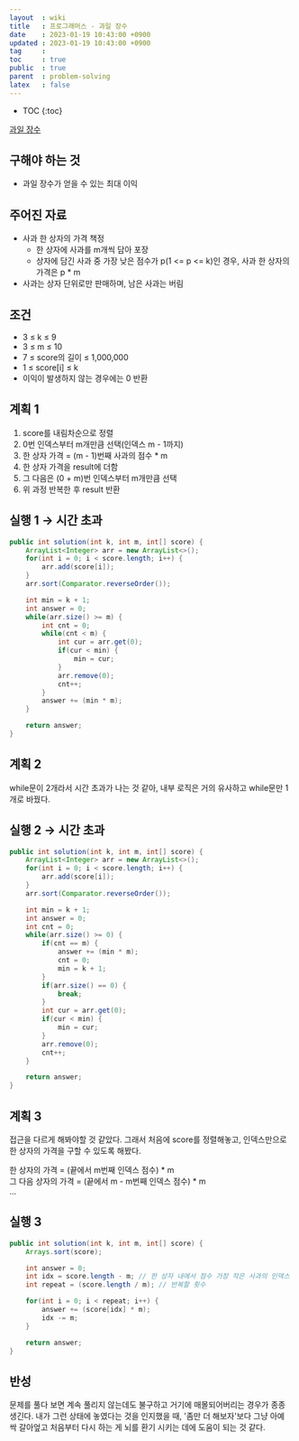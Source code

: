 ```yaml
---
layout  : wiki
title   : 프로그래머스 - 과일 장수
date    : 2023-01-19 10:43:00 +0900
updated : 2023-01-19 10:43:00 +0900
tag     : 
toc     : true
public  : true
parent  : problem-solving
latex   : false
---
```


* TOC
{:toc}

[과일 장수](https://school.programmers.co.kr/learn/courses/30/lessons/135808)

## 구해야 하는 것
- 과일 장수가 얻을 수 있는 최대 이익

## 주어진 자료
- 사과 한 상자의 가격 책정
  - 한 상자에 사과를 m개씩 담아 포장
  - 상자에 담긴 사과 중 가장 낮은 점수가 p(1 <= p <= k)인 경우, 사과 한 상자의 가격은 p * m
- 사과는 상자 단위로만 판매하며, 남은 사과는 버림

## 조건
- 3 ≤ k ≤ 9
- 3 ≤ m ≤ 10
- 7 ≤ score의 길이 ≤ 1,000,000
- 1 ≤ score[i] ≤ k
- 이익이 발생하지 않는 경우에는 0 반환

## 계획 1
1. score를 내림차순으로 정렬
2. 0번 인덱스부터 m개만큼 선택(인덱스 m - 1까지)
3. 한 상자 가격 = (m - 1)번째 사과의 점수 * m
4. 한 상자 가격을 result에 더함
5. 그 다음은 (0 + m)번 인덱스부터 m개만큼 선택
6. 위 과정 반복한 후 result 반환

## 실행 1 → 시간 초과
```java
public int solution(int k, int m, int[] score) {
    ArrayList<Integer> arr = new ArrayList<>();
    for(int i = 0; i < score.length; i++) {
        arr.add(score[i]);
    }
    arr.sort(Comparator.reverseOrder());

    int min = k + 1;
    int answer = 0;
    while(arr.size() >= m) {
        int cnt = 0;
        while(cnt < m) {
            int cur = arr.get(0);
            if(cur < min) {
                min = cur;
            }
            arr.remove(0);
            cnt++;
        }
        answer += (min * m);
    }

    return answer;
}
```

## 계획 2
while문이 2개라서 시간 초과가 나는 것 같아, 내부 로직은 거의 유사하고 while문만 1개로 바꿨다.

## 실행 2 → 시간 초과
```java
public int solution(int k, int m, int[] score) {
    ArrayList<Integer> arr = new ArrayList<>();
    for(int i = 0; i < score.length; i++) {
        arr.add(score[i]);
    }
    arr.sort(Comparator.reverseOrder());

    int min = k + 1;
    int answer = 0;
    int cnt = 0;
    while(arr.size() >= 0) {
        if(cnt == m) {
            answer += (min * m);
            cnt = 0;
            min = k + 1;
        }
        if(arr.size() == 0) {
            break;
        }
        int cur = arr.get(0);
        if(cur < min) {
            min = cur;
        }
        arr.remove(0);
        cnt++;
    }

    return answer;
}
```

## 계획 3
접근을 다르게 해봐야할 것 같았다. 그래서 처음에 score를 정렬해놓고, 인덱스만으로 한 상자의 가격을 구할 수 있도록 해봤다.

한 상자의 가격 = (끝에서 m번째 인덱스 점수) * m  
그 다음 상자의 가격 = (끝에서 m - m번째 인덱스 점수) * m  
...

## 실행 3
```java
public int solution(int k, int m, int[] score) {
    Arrays.sort(score);

    int answer = 0;
    int idx = score.length - m; // 한 상자 내에서 점수 가장 작은 사과의 인덱스
    int repeat = (score.length / m); // 반복할 횟수

    for(int i = 0; i < repeat; i++) {
        answer += (score[idx] * m);
        idx -= m;
    }

    return answer;
}
```

## 반성
문제를 풀다 보면 계속 풀리지 않는데도 불구하고 거기에 매몰되어버리는 경우가 종종 생긴다. 내가 그런 상태에 놓였다는 것을 인지했을 때, '좀만 더 해보자'보다 그냥 아예 싹 갈아엎고 처음부터 다시 하는 게 뇌를 환기 시키는 데에 도움이 되는 것 같다.
